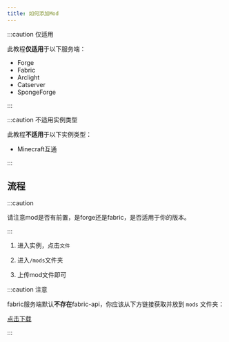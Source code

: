 ```yaml
---
title: 如何添加Mod
---
```


:::caution 仅适用

此教程**仅适用**于以下服务端：

- Forge
- Fabric
- Arclight
- Catserver
- SpongeForge

:::

:::caution 不适用实例类型

此教程**不适用**于以下实例类型：

- Minecraft互通

:::

## 流程

:::caution

请注意mod是否有前置，是forge还是fabric，是否适用于你的版本。

:::

1. 进入实例，点击`文件`

2. 进入`/mods`文件夹

3. 上传mod文件即可
  
:::caution 注意

fabric服务端默认**不存在**fabric-api，你应该从下方链接获取并放到 `mods` 文件夹：

[点击下载](https://modrinth.com/mod/fabric-api/)

:::
